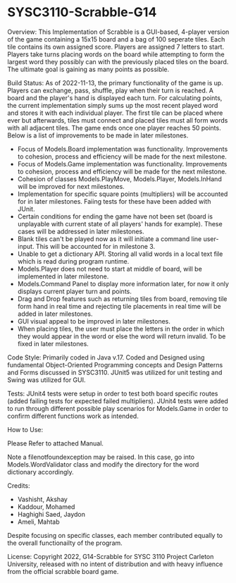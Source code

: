 # SYSC3110-Scrabble-G14

Overview:
This Implementation of Scrabble is a GUI-based, 4-player version of the game containing a 15x15 board and a bag of 100 seperate tiles. Each tile contains its own assigned score. Players are assigned 7 letters to start. Players take turns placing words on the board while attempting to form the largest word they possibly can with the previously placed tiles on the board. The ultimate goal is gaining as many points as possible. 

Build Status: 
As of 2022-11-13, the primary functionality of the game is up. Players can exchange, pass, shuffle, play when their turn is reached. A board and the player's hand is displayed each turn. For calculating points, the current implementation simply sums up the most recent played word and stores it with each individual player. The first tile can be placed where ever but afterwards, tiles must connect and placed tiles must all form words with all adjacent tiles. The game ends once one player reaches 50 points. Below is a list of improvements to be made in later milestones. 
- Focus of Models.Board implementation was functionality. Improvements to cohesion, process and efficiency will be made for the next milestone. 
- Focus of Models.Game implementation was functionality. Improvements to cohesion, process and efficiency will be made for the next milestone.
- Cohesion of classes Models.PlayMove, Models.Player, Models.InHand will be improved for next milestones. 
- Implementation for specific square points (multipliers) will be accounted for in later milestones. Faiing tests for these have been added with JUnit.
- Certain conditions for ending the game have not been set (board is unplayable with current state of all players' hands for example). These cases will be addressed in later milestones.
- Blank tiles can't be played now as it will initiate a command line user-input. This will be accounted for in milestone 3. 
- Unable to get a dictionary API. Storing all valid words in a local text file which is read during program runtime. 
- Models.Player does not need to start at middle of board, will be implemented in later milestone.
- Models.Command Panel to display more information later, for now it only displays current player turn and points. 
- Drag and Drop features such as returning tiles from board, removing tile form hand in real time and rejecting tile placements in real time will be added in later milestones. 
- GUI visual appeal to be improved in later milestones.  
- When placing tiles, the user must place the letters in the order in which they would appear in the word or else the word will return invalid. To be fixed in later milestones. 

Code Style: 
Primarily coded in Java v.17. Coded and Designed using fundamental Object-Oriented Programming concepts and Design Patterns and Forms discussed in SYSC3110. JUnit5 was utilized for unit testing and Swing was utilized for GUI. 

Tests:
JUnit4 tests were setup in order to test both board specific routes (added failing tests for expected failed multipliers). JUnit4 tests were added to run through different possible play scenarios for Models.Game in order to confirm different functions work as intended.  

How to Use: 

Please Refer to attached Manual.

Note a filenotfoundexception may be raised. In this case, go into Models.WordValidator class and modify the directory for the word dictionary accordingly. 

Credits: 
- Vashisht, Akshay
- Kaddour, Mohamed
- Haghighi Saed, Jaydon
- Ameli, Mahtab

Despite focusing on specific classes, each member contributed equally to the overall functionailty of the program.

License: 
Copyright 2022, G14-Scrabble for SYSC 3110 Project Carleton University, released with no intent of distribution and with heavy influence from the official scrabble board game. 
